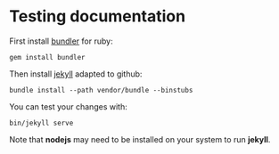 # Testing documentation

First install [bundler](http://bundler.io/) for ruby:

```
gem install bundler
```

Then install [jekyll](http://jekyllrb.com/docs/usage/) adapted to github:

```
bundle install --path vendor/bundle --binstubs
```

You can test your changes with:

```
bin/jekyll serve
```

Note that **nodejs** may need to be installed on your system to run **jekyll**.
